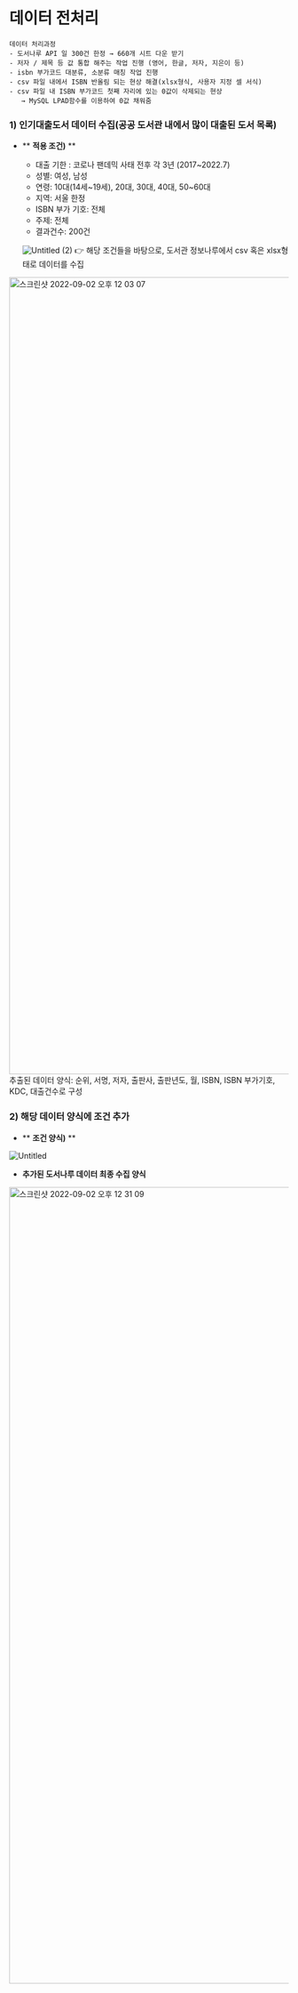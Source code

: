 # 데이터 전처리

```
데이터 처리과정
- 도서나루 API 일 300건 한정 → 660개 시트 다운 받기
- 저자 / 제목 등 값 통합 해주는 작업 진행 (영어, 한글, 저자, 지은이 등)
- isbn 부가코드 대분류, 소분류 매칭 작업 진행
- csv 파일 내에서 ISBN 반올림 되는 현상 해결(xlsx형식, 사용자 지정 셀 서식)
- csv 파일 내 ISBN 부가코드 첫째 자리에 있는 0값이 삭제되는 현상
   → MySQL LPAD함수를 이용하여 0값 채워줌
```




### **1) 인기대출도서 데이터 수집(공공 도서관 내에서 많이 대출된 도서 목록)**

- ** **적용 조건)** **
    - 대출 기한 : 코로나 팬데믹 사태 전후 각 3년 (2017~2022.7)
    - 성별: 여성, 남성
    - 연령: 10대(14세~19세), 20대, 30대, 40대, 50~60대
    - 지역: 서울 한정
    - ISBN 부가 기호: 전체
    - 주제: 전체
    - 결과건수: 200건
    
    ![Untitled (2)](https://user-images.githubusercontent.com/109575843/205204016-356202c8-26ad-4daf-9bb7-0e46050ad0c9.png)
    👉 해당 조건들을 바탕으로, 도서관 정보나루에서 csv 혹은 xlsx형태로 데이터를 수집
    
<img width="1434" alt="스크린샷 2022-09-02 오후 12 03 07" src="https://user-images.githubusercontent.com/109575843/205204060-6fd52741-21b8-4b93-8851-598a8bb0aa0e.png">
추출된 데이터 양식: 순위, 서명, 저자, 출판사, 출판년도, 월, ISBN, ISBN 부가기호, KDC, 대출건수로 구성

 ### 2) 해당 데이터 양식에 조건 추가
   
- ** **조건 양식)** **

![Untitled](https://user-images.githubusercontent.com/109576738/205205270-36662045-d60b-4843-90a2-5b3aa0c2feb9.png)


- **추가된 도서나루 데이터 최종 수집 양식**

<img width="1433" alt="스크린샷 2022-09-02 오후 12 31 09" src="https://user-images.githubusercontent.com/109576738/205205406-2386ae50-abe7-4223-8f72-919e231292d7.png">

